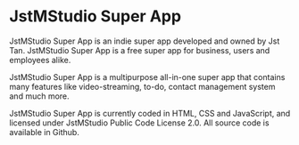 <h1>JstMStudio Super App</h1>
<p>JstMStudio Super App is an indie super app developed and owned by Jst Tan. JstMStudio Super App is a free super app for business, users and employees alike. </p>

<p>JstMStudio Super App is a multipurpose all-in-one super app that contains many features like video-streaming, to-do, contact management system and much more. </p>

<p>JstMStudio Super App is currently coded in HTML, CSS and JavaScript, and licensed under JstMStudio Public Code License 2.0. All source code is available in Github.</p>